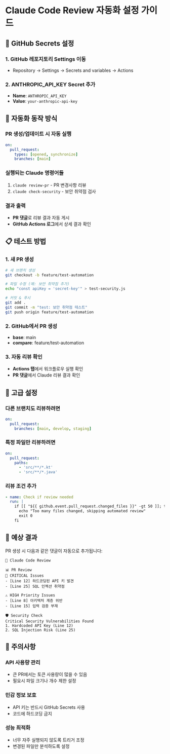 # Claude Code Review 자동화 설정 가이드

## 🔑 **GitHub Secrets 설정**

### 1. GitHub 레포지토리 Settings 이동
- Repository → Settings → Secrets and variables → Actions

### 2. ANTHROPIC_API_KEY Secret 추가
- **Name**: `ANTHROPIC_API_KEY`
- **Value**: `your-anthropic-api-key`

## 🚀 **자동화 동작 방식**

### PR 생성/업데이트 시 자동 실행
```yaml
on:
  pull_request:
    types: [opened, synchronize]
    branches: [main]
```

### 실행되는 Claude 명령어들
1. `claude review-pr` - PR 변경사항 리뷰
2. `claude check-security` - 보안 취약점 검사

### 결과 출력
- **PR 댓글**로 리뷰 결과 자동 게시
- **GitHub Actions 로그**에서 상세 결과 확인

## 📋 **테스트 방법**

### 1. 새 PR 생성
```bash
# 새 브랜치 생성
git checkout -b feature/test-automation

# 파일 수정 (예: 보안 취약점 추가)
echo "const apiKey = 'secret-key'" > test-security.js

# 커밋 & 푸시
git add .
git commit -m "test: 보안 취약점 테스트"
git push origin feature/test-automation
```

### 2. GitHub에서 PR 생성
- **base**: main
- **compare**: feature/test-automation

### 3. 자동 리뷰 확인
- **Actions 탭**에서 워크플로우 실행 확인
- **PR 댓글**에서 Claude 리뷰 결과 확인

## 🔧 **고급 설정**

### 다른 브랜치도 리뷰하려면
```yaml
on:
  pull_request:
    branches: [main, develop, staging]
```

### 특정 파일만 리뷰하려면
```yaml
on:
  pull_request:
    paths:
      - 'src/**/*.kt'
      - 'src/**/*.java'
```

### 리뷰 조건 추가
```yaml
- name: Check if review needed
  run: |
    if [[ "${{ github.event.pull_request.changed_files }}" -gt 50 ]]; then
      echo "Too many files changed, skipping automated review"
      exit 0
    fi
```

## 🎯 **예상 결과**

PR 생성 시 다음과 같은 댓글이 자동으로 추가됩니다:

```
🤖 Claude Code Review

📊 PR Review
🚨 CRITICAL Issues
- [Line 12] 하드코딩된 API 키 발견
- [Line 25] SQL 인젝션 취약점

⚠️ HIGH Priority Issues  
- [Line 8] 아키텍처 계층 위반
- [Line 15] 입력 검증 부재

🛡️ Security Check
Critical Security Vulnerabilities Found
1. Hardcoded API Key (Line 12)
2. SQL Injection Risk (Line 25)
```

## 🚨 **주의사항**

### API 사용량 관리
- 큰 PR에서는 토큰 사용량이 많을 수 있음
- 필요시 파일 크기나 개수 제한 설정

### 민감 정보 보호  
- API 키는 반드시 GitHub Secrets 사용
- 코드에 하드코딩 금지

### 성능 최적화
- 너무 자주 실행되지 않도록 트리거 조정
- 변경된 파일만 분석하도록 설정
